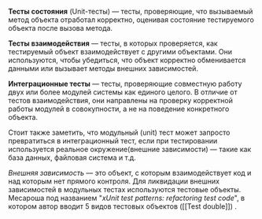 **Тесты состояния** (Unit-тесты) — тесты, проверяющие, что вызываемый метод объекта отработал корректно, оценивая состояние тестируемого объекта после вызова метода.

**Тесты взаимодействия** — тесты, в которых проверяется, как тестируемый объект взаимодействует с другими объектами. Они используются, чтобы убедиться, что объект корректно обменивается данными или вызывает методы внешних зависимостей.

**Интеграционные тесты** — тесты, проверяющие совместную работу двух или более модулей системы как единого целого. В отличие от тестов взаимодействия, они направлены на проверку корректной работы модулей в совокупности, а не на поведение конкретного объекта.

Стоит также заметить, что модульный (unit) тест может запросто превратиться в интеграционный тест, если при тестировании используется реальное окружение(внешние зависимости) — такие как база данных, файловая система и т.д.

_Внешняя зависимость_ — это объект, с которым взаимодействует код и над которым нет прямого контроля. Для ликвидации внешних зависимостей в модульных тестах используются тестовые объекты. Месароша под названием "_xUnit test patterns: refactoring test code_", в котором автор вводит 5 видов тестовых объектов ([[Test double]]) .
